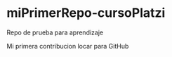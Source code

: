 # miPrimerRepo-cursoPlatzi
Repo de prueba para aprendizaje

Mi primera contribucion locar para GitHub

